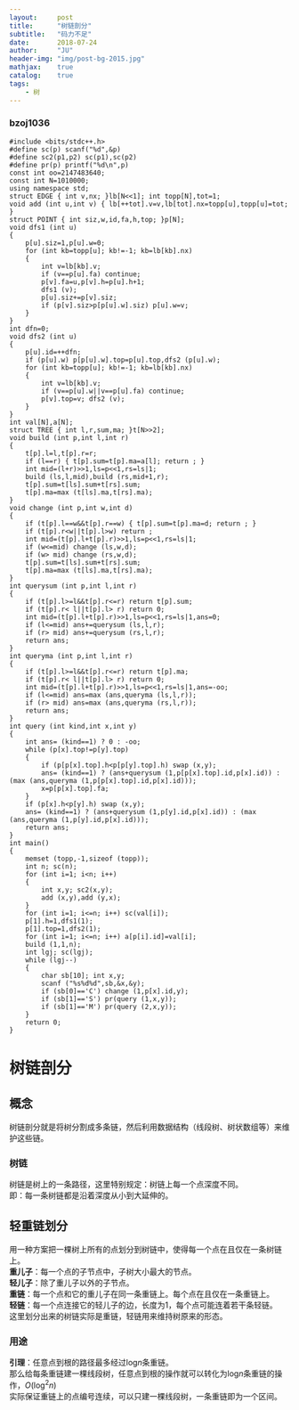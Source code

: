 ```yaml
---
layout:     post
title:      "树链剖分"
subtitle:   "码力不足"
date:       2018-07-24
author:     "JU"
header-img: "img/post-bg-2015.jpg"
mathjax:    true
catalog:    true
tags:
    - 树
---
```


### bzoj1036
    #include <bits/stdc++.h>
    #define sc(p) scanf("%d",&p)
    #define sc2(p1,p2) sc(p1),sc(p2)
    #define pr(p) printf("%d\n",p)
    const int oo=2147483640;
    const int N=1010000;
    using namespace std;
    struct EDGE { int v,nx; }lb[N<<1]; int topp[N],tot=1;
    void add (int u,int v) { lb[++tot].v=v,lb[tot].nx=topp[u],topp[u]=tot; }
    struct POINT { int siz,w,id,fa,h,top; }p[N];
    void dfs1 (int u)
    {
        p[u].siz=1,p[u].w=0;
        for (int kb=topp[u]; kb!=-1; kb=lb[kb].nx)
        {
            int v=lb[kb].v;
            if (v==p[u].fa) continue;
            p[v].fa=u,p[v].h=p[u].h+1;
            dfs1 (v);
            p[u].siz+=p[v].siz;
            if (p[v].siz>p[p[u].w].siz) p[u].w=v;
        }
    }
    int dfn=0;
    void dfs2 (int u)
    {
        p[u].id=++dfn;
        if (p[u].w) p[p[u].w].top=p[u].top,dfs2 (p[u].w);
        for (int kb=topp[u]; kb!=-1; kb=lb[kb].nx)
        {
            int v=lb[kb].v;
            if (v==p[u].w||v==p[u].fa) continue;
            p[v].top=v; dfs2 (v);
        }
    }
    int val[N],a[N];
    struct TREE { int l,r,sum,ma; }t[N>>2];
    void build (int p,int l,int r)
    {
        t[p].l=l,t[p].r=r;
        if (l==r) { t[p].sum=t[p].ma=a[l]; return ; }
        int mid=(l+r)>>1,ls=p<<1,rs=ls|1;
        build (ls,l,mid),build (rs,mid+1,r);
        t[p].sum=t[ls].sum+t[rs].sum;
        t[p].ma=max (t[ls].ma,t[rs].ma);
    }
    void change (int p,int w,int d)
    {
        if (t[p].l==w&&t[p].r==w) { t[p].sum=t[p].ma=d; return ; }
        if (t[p].r<w||t[p].l>w) return ;
        int mid=(t[p].l+t[p].r)>>1,ls=p<<1,rs=ls|1;
        if (w<=mid) change (ls,w,d);
        if (w> mid) change (rs,w,d);
        t[p].sum=t[ls].sum+t[rs].sum;
        t[p].ma=max (t[ls].ma,t[rs].ma);
    }
    int querysum (int p,int l,int r)
    {
        if (t[p].l>=l&&t[p].r<=r) return t[p].sum;
        if (t[p].r< l||t[p].l> r) return 0;
        int mid=(t[p].l+t[p].r)>>1,ls=p<<1,rs=ls|1,ans=0;
        if (l<=mid) ans+=querysum (ls,l,r);
        if (r> mid) ans+=querysum (rs,l,r);
        return ans;
    }
    int queryma (int p,int l,int r)
    {
        if (t[p].l>=l&&t[p].r<=r) return t[p].ma;
        if (t[p].r< l||t[p].l> r) return 0;
        int mid=(t[p].l+t[p].r)>>1,ls=p<<1,rs=ls|1,ans=-oo;
        if (l<=mid) ans=max (ans,queryma (ls,l,r));
        if (r> mid) ans=max (ans,queryma (rs,l,r));
        return ans;
    }
    int query (int kind,int x,int y)
    {
        int ans= (kind==1) ? 0 : -oo;
        while (p[x].top!=p[y].top)
        {
            if (p[p[x].top].h<p[p[y].top].h) swap (x,y);
            ans= (kind==1) ? (ans+querysum (1,p[p[x].top].id,p[x].id)) : (max (ans,queryma (1,p[p[x].top].id,p[x].id)));
            x=p[p[x].top].fa;
        }
        if (p[x].h<p[y].h) swap (x,y);
        ans= (kind==1) ? (ans+querysum (1,p[y].id,p[x].id)) : (max (ans,queryma (1,p[y].id,p[x].id)));
        return ans;
    }
    int main()
    {
        memset (topp,-1,sizeof (topp));
        int n; sc(n);
        for (int i=1; i<n; i++)
        {
            int x,y; sc2(x,y);
            add (x,y),add (y,x);
        }
        for (int i=1; i<=n; i++) sc(val[i]);
        p[1].h=1,dfs1(1);
        p[1].top=1,dfs2(1);
        for (int i=1; i<=n; i++) a[p[i].id]=val[i];
        build (1,1,n);
        int lgj; sc(lgj);
        while (lgj--)
        {
            char sb[10]; int x,y;
            scanf ("%s%d%d",sb,&x,&y);
            if (sb[0]=='C') change (1,p[x].id,y);
            if (sb[1]=='S') pr(query (1,x,y));
            if (sb[1]=='M') pr(query (2,x,y));
        }
        return 0;
    }


# 树链剖分
## 概念
树链剖分就是将树分割成多条链，然后利用数据结构（线段树、树状数组等）来维护这些链。
### 树链
树链是树上的一条路径，这里特别规定：树链上每一个点深度不同。  
即：每一条树链都是沿着深度从小到大延伸的。
## 轻重链划分
用一种方案把一棵树上所有的点划分到树链中，使得每一个点在且仅在一条树链上。  
**重儿子**：每一个点的子节点中，子树大小最大的节点。  
**轻儿子**：除了重儿子以外的子节点。  
**重链**：每一个点和它的重儿子在同一条重链上。每个点在且仅在一条重链上。  
**轻链**：每一个点连接它的轻儿子的边，长度为1，每个点可能连着若干条轻链。  
这里划分出来的树链实际是重链，轻链用来维持树原来的形态。
### 用途
**引理**：任意点到根的路径最多经过$\log_{}{n}$条重链。  
那么给每条重链建一棵线段树，任意点到根的操作就可以转化为$\log_{}{n}$条重链的操作，$O(\log_{}^{2}{n})$  
实际保证重链上的点编号连续，可以只建一棵线段树，一条重链即为一个区间。


